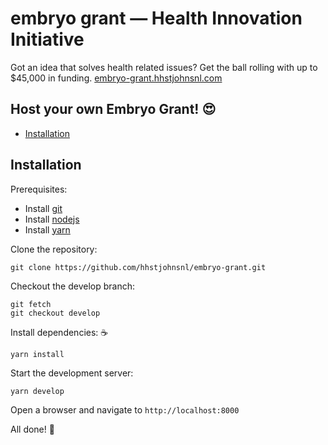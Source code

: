 # embryo grant — Health Innovation Initiative
Got an idea that solves health related issues? Get the ball rolling with up to $45,000 in funding.
[embryo-grant.hhstjohnsnl.com](https://embryo-grant.hhstjohnsnl.com)

## Host your own Embryo Grant! 😍

- [Installation](#installation)

## Installation
Prerequisites:

* Install [git](https://git-scm.com/downloads)
* Install [nodejs](https://nodejs.org/en/download/)
* Install [yarn](https://yarnpkg.com/lang/en/docs/install/)

Clone the repository:

``` shell
git clone https://github.com/hhstjohnsnl/embryo-grant.git
```

Checkout the develop branch:

``` shell
git fetch
git checkout develop
```

Install dependencies: ☕️

``` shell
yarn install
```

Start the development server:

``` shell
yarn develop
```

Open a browser and navigate to `http://localhost:8000`

All done! 🎉
